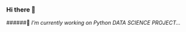 ### Hi there 👋
######🔭 *I’m currently working on Python DATA SCIENCE PROJECT...*

<!--
**Anoop2001/Anoop2001** is a ✨ _special_ ✨ repository because its `README.md` (this file) appears on your GitHub profile.

Here are some ideas to get you started:


* - 🌱 I’m currently learning python and java...
* 👯 I’m looking to collaborate on python projects...
* 🤔 I’m looking for help with any open python project...
- 💬 Ask me about ...
- 📫 How to reach me: intstgram https://www.instagram.com/anoop.85/...
- 😄 Pronouns: ...
- ⚡ Fun fact: coder for a while();...
-->
